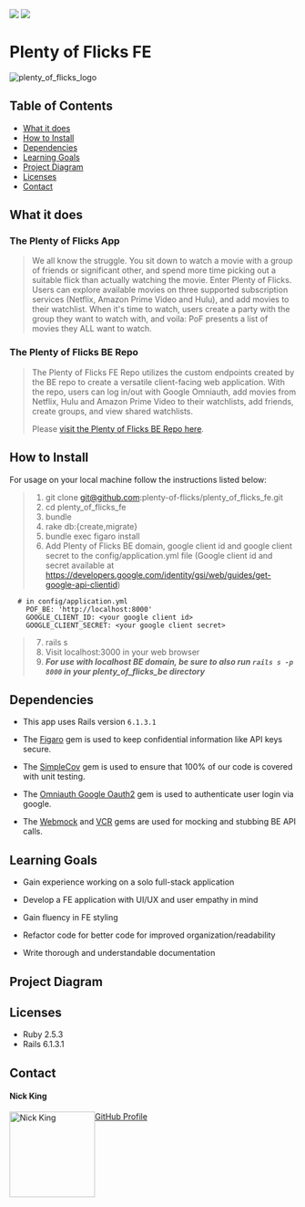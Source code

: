 <!-- Shields -->
![](https://img.shields.io/badge/Rails-6.1.1-informational?style=flat&logo=<LOGO_NAME>&logoColor=white&color=2bbc8a)
![](https://img.shields.io/badge/Ruby-2.5.3-orange)

# Plenty of Flicks FE

![plenty_of_flicks_logo](https://user-images.githubusercontent.com/68172332/116182397-753d5580-a6d9-11eb-8392-15235cc6feb0.png)

## Table of Contents
  - [What it does](#what-it-does)
  - [How to Install](#how-to-install)
  - [Dependencies](#dependencies)
  - [Learning Goals](#learning-goals)
  - [Project Diagram](#project-diagram)
  - [Licenses](#licenses)
  - [Contact](#contact)
  
## What it does

### The Plenty of Flicks App

> We all know the struggle. You sit down to watch a movie with a group of friends or significant other, and spend more time picking out a suitable flick than actually watching the movie. Enter Plenty of Flicks. Users can explore available movies on three supported subscription services (Netflix, Amazon Prime Video and Hulu), and add movies to their watchlist. When it's time to watch, users create a party with the group they want to watch with, and voila: PoF presents a list of movies they ALL want to watch.

### The Plenty of Flicks BE Repo

> The Plenty of Flicks FE Repo utilizes the custom endpoints created by the BE repo to create a versatile client-facing web application. With the repo, users can log in/out with Google Omniauth, add movies from Netflix, Hulu and Amazon Prime Video to their watchlists, add friends, create groups, and view shared watchlists.
> 
> Please [visit the Plenty of Flicks BE Repo here](https://github.com/plenty-of-flicks/plenty_of_flicks_be).

## How to Install

For usage on your local machine follow the instructions listed below:

> 1. git clone git@github.com:plenty-of-flicks/plenty_of_flicks_fe.git
> 1. cd plenty_of_flicks_fe
> 1. bundle
> 1. rake db:{create,migrate}
> 1. bundle exec figaro install
> 1. Add Plenty of Flicks BE domain, google client id and google client secret to the config/application.yml file (Google client id and secret available at https://developers.google.com/identity/gsi/web/guides/get-google-api-clientid)
```
  # in config/application.yml
    POF_BE: 'http://localhost:8000'
    GOOGLE_CLIENT_ID: <your google client id>
    GOOGLE_CLIENT_SECRET: <your google client secret>
 ```
> 7. rails s
> 8. Visit localhost:3000 in your web browser
> 9. ***For use with localhost BE domain, be sure to also run `rails s -p 8000` in your plenty_of_flicks_be directory***

## Dependencies

* This app uses Rails version `6.1.3.1`

* The [Figaro](https://github.com/laserlemon/figaro) gem is used to keep confidential information like API keys secure.

* The [SimpleCov](https://github.com/simplecov-ruby/simplecov) gem is used to ensure that 100% of our code is covered with unit testing.

* The [Omniauth Google Oauth2](https://github.com/zquestz/omniauth-google-oauth2) gem is used to authenticate user login via google.

* The [Webmock](https://github.com/bblimke/webmock) and [VCR](https://github.com/vcr/vcr) gems are used for mocking and stubbing BE API calls.


## Learning Goals

  * Gain experience working on a solo full-stack application
  
  * Develop a FE application with UI/UX and user empathy in mind
  
  * Gain fluency in FE styling
  
  * Refactor code for better code for improved organization/readability

  * Write thorough and understandable documentation

## Project Diagram

## Licenses

  * Ruby 2.5.3
  * Rails 6.1.3.1

## Contact

<h4>Nick King</h4>
<img src="https://avatars.githubusercontent.com/u/68172332?s=460&u=8b0b3766e31ff6be0d1dea0a8591483dc1bdd870&v=4" alt="Nick King"
 width="150" height="auto" style="float: left" />

[GitHub Profile](https://github.com/nmking22)
